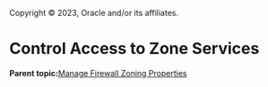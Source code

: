 Copyright © 2023, Oracle and/or its affiliates.

# Control Access to Zone Services

**Parent topic:**[Manage Firewall Zoning Properties](../topics/cockpit-network_configure_the_firewall.md)

